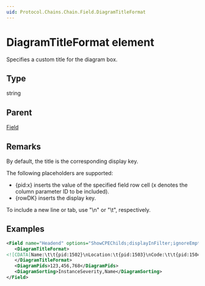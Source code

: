 ```yaml
---
uid: Protocol.Chains.Chain.Field.DiagramTitleFormat
---
```


# DiagramTitleFormat element

<!-- RN 14442, RN 14468 -->

Specifies a custom title for the diagram box.

## Type

string

## Parent

[Field](xref:Protocol.Chains.Chain.Field)

## Remarks

By default, the title is the corresponding display key.

The following placeholders are supported:

- {pid:x} inserts the value of the specified field row cell (x denotes the column parameter ID to be included).
- {rowDK} inserts the display key.

To include a new line or tab, use "\n" or "\t", respectively.

## Examples

```xml
<Field name="Headend" options="ShowCPEChilds;displayInFilter;ignoreEmptyFilterValues;details:11400;tabs:11400-KPI;ShowBubbleupAndInstanceAlarmLevel" pid="11402">
   <DiagramTitleFormat>
<![CDATA[Name:\t\t{pid:1502}\nLocation:\t{pid:1503}\nCode:\t\t{pid:1504}\nTemperature:\t{pid:1506}]]>
   </DiagramTitleFormat>
   <DiagramPids>123,456,768</DiagramPids>
   <DiagramSorting>InstanceSeverity,Name</DiagramSorting>
</Field>
```
